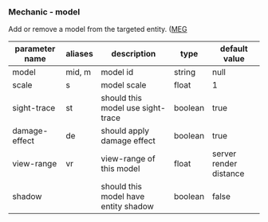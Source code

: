 ### Mechanic - model
Add or remove a model from the targeted entity. ([MEG](https://git.lumine.io/mythiccraft/model-engine-4/-/wikis/Skills/Mechanics/Model)


| parameter name | aliases | description | type | default value |
| --- | ---| ---| ---| --- |
| model | mid, m | model id | string | null |
| scale | s | model scale | float | 1 |
| sight-trace | st | should this model use sight-trace | boolean | true |
| damage-effect | de | should apply damage effect | boolean | true |
| view-range | vr | view-range of this model | float | server render distance |
| shadow | | should this model have entity shadow | boolean | false |